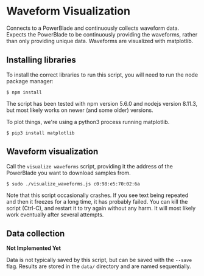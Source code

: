 Waveform Visualization
======================

Connects to a PowerBlade and continuously collects waveform data. Expects the
PowerBlade to be continuously providing the waveforms, rather than only
providing unique data. Waveforms are visualized with matplotlib.

## Installing libraries

To install the correct libraries to run this script, you will need to run the
node package manager:

```
$ npm install
```

The script has been tested with npm version 5.6.0 and nodejs version 8.11.3,
but most likely works on newer (and some older) versions.

To plot things, we're using a python3 process running matplotlib.

```
$ pip3 install matplotlib
```

## Waveform visualization

Call the `visualize waveforms` script, providing it the address of the PowerBlade
you want to download samples from.

```
$ sudo ./visualize_waveforms.js c0:98:e5:70:02:6a
```

Note that this script occasionally crashes. If you see text being repeated and
then it freezes for a long time, it has probably failed. You can kill the
script (Ctrl-C), and restart it to try again without any harm. It will most
likely work eventually after several attempts.


## Data collection

**Not Implemented Yet**

Data is not typically saved by this script, but can be saved with the `--save`
flag. Results are stored in the `data/` directory and are named sequentially.


